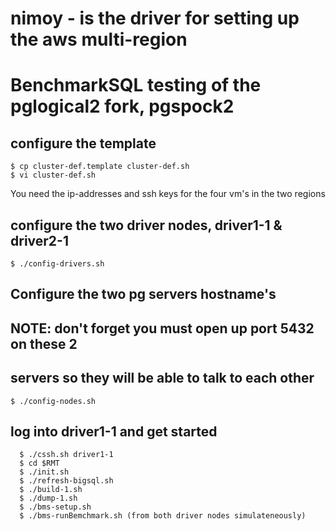 # nimoy - is the driver for setting up the aws multi-region
#   BenchmarkSQL testing of the pglogical2 fork, pgspock2

## configure the template
```
$ cp cluster-def.template cluster-def.sh
$ vi cluster-def.sh
```

You need the ip-addresses and ssh keys for the four vm's
in the two regions

## configure the two driver nodes, driver1-1 & driver2-1
```
$ ./config-drivers.sh
```

## Configure the two pg servers hostname's
##   NOTE: don't forget you must open up port 5432 on these 2
##         servers so they will be able to talk to each other
```
$ ./config-nodes.sh
```

## log into driver1-1 and get started
```
  $ ./cssh.sh driver1-1
  $ cd $RMT
  $ ./init.sh
  $ ./refresh-bigsql.sh
  $ ./build-1.sh
  $ ./dump-1.sh
  $ ./bms-setup.sh
  $ ./bms-runBemchmark.sh (from both driver nodes simulateneously)
```
